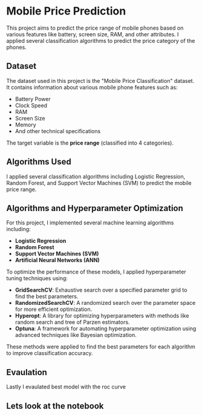 # Mobile Price Prediction #

This project aims to predict the price range of mobile phones based on various features like battery, screen size, RAM, and other attributes. I applied several classification algorithms to predict the price category of the phones.


## Dataset ##

The dataset used in this project is the "Mobile Price Classification" dataset. It contains information about various mobile phone features such as:

- Battery Power
- Clock Speed
- RAM
- Screen Size
- Memory
- And other technical specifications

The target variable is the **price range** (classified into 4 categories).
## Algorithms Used ##

I applied several classification algorithms including Logistic Regression, Random Forest, and Support Vector Machines (SVM) to predict the mobile price range.
## Algorithms and Hyperparameter Optimization ##

For this project, I implemented several machine learning algorithms including:

- **Logistic Regression**
- **Random Forest**
- **Support Vector Machines (SVM)**
- **Artificial Neural Networks (ANN)**

To optimize the performance of these models, I applied hyperparameter tuning techniques using:

- **GridSearchCV**: Exhaustive search over a specified parameter grid to find the best parameters.
- **RandomizedSearchCV**: A randomized search over the parameter space for more efficient optimization.
- **Hyperopt**: A library for optimizing hyperparameters with methods like random search and tree of Parzen estimators.
- **Optuna**: A framework for automating hyperparameter optimization using advanced techniques like Bayesian optimization.

These methods were applied to find the best parameters for each algorithm to improve classification accuracy.
## Evaulation ##
Lastly I evaulated best model with the roc curve


## Lets look at the notebook ##





















